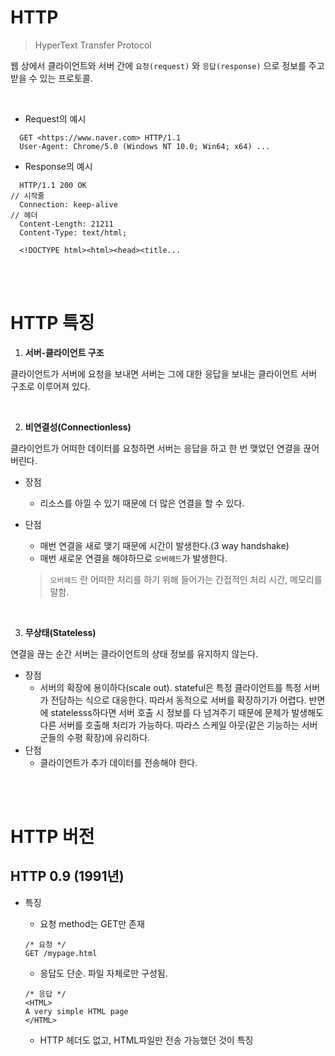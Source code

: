 # HTTP

> HyperText Transfer Protocol
> 

웹 상에서 클라이언트와 서버 간에 `요청(request)` 와 `응답(response)` 으로 정보를 주고받을 수 있는 프로토콜.

<Br>

- Request의 예시

```
  GET <https://www.naver.com> HTTP/1.1								
  User-Agent: Chrome/5.0 (Windows NT 10.0; Win64; x64) ...			

```

- Response의 예시

```
  HTTP/1.1 200 OK														// 시작줄
  Connection: keep-alive												 // 헤더
  Content-Length: 21211
  Content-Type: text/html;

  <!DOCTYPE html><html><head><title...

```

<Br>
<Br>

# HTTP 특징

1. **서버-클라이언트 구조**

클라이언트가 서버에 요청을 보내면 서버는 그에 대한 응답을 보내는 클라이언트 서버 구조로 이루어져 있다.

<Br>

2. **비연결성(Connectionless)**

클라이언트가 어떠한 데이터를 요청하면 서버는 응답을 하고 한 번 맺었던 연결을 끊어버린다.

- 장점
    - 리소스를 아낄 수 있기 때문에 더 많은 연결을 할 수 있다.
- 단점
    - 매번 연결을 새로 맺기 때문에 시간이 발생한다.(3 way handshake)
    - 매번 새로운 연결을 해야하므로 `오버헤드`가 발생한다.
    
    > `오버헤드` 란 어떠한 처리를 하기 위해 들어가는 간접적인 처리 시간, 메모리를 말함.
    > 

<Br>

3. **무상태(Stateless)**

연결을 끊는 순간 서버는 클라이언트의 상태 정보를 유지하지 않는다.

- 장점
    - 서버의 확장에 용이하다(scale out). stateful은 특정 클라이언트를 특정 서버가 전담하는 식으로 대응한다. 따라서 동적으로 서버를 확장하기가 어렵다. 반면에 statelesss하다면 서버 호출 시 정보를 다 넘겨주기 때문에 문제가 발생해도 다른 서버를 호출해 처리가 가능하다. 따라스 스케일 아웃(같은 기능하는 서버군들의 수평 확장)에 유리하다.
- 단점
    - 클라이언트가 추가 데이터를 전송해야 한다.

<Br>
<Br>

# HTTP 버전

## HTTP 0.9 (1991년)

- 특징
    - 요청 method는 GET만 존재
    
    ```
    /* 요청 */
    GET /mypage.html
    ```
    
    - 응답도 단순. 파일 자체로만 구성됨.
    
    ```
    /* 응답 */
    <HTML>
    A very simple HTML page
    </HTML>
    ```
    
    - HTTP 헤더도 없고, HTML파일만 전송 가능했던 것이 특징
